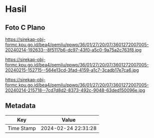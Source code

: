 # Hasil

## Foto C Plano

https://sirekap-obj-formc.kpu.go.id/bea4/pemilu/ppwp/36/01/27/20/07/3601272007005-20240214-192633--8f5117b6-dc97-43f0-a5c0-9a75a2c763f8.jpg

https://sirekap-obj-formc.kpu.go.id/bea4/pemilu/ppwp/36/01/27/20/07/3601272007005-20240215-152715--564e13cd-3fad-4159-a1c7-3cadb17e7ca6.jpg

https://sirekap-obj-formc.kpu.go.id/bea4/pemilu/ppwp/36/01/27/20/07/3601272007005-20240214-215718--7cd7d8d2-8373-492c-9048-63ded150096e.jpg


## Metadata

| Key        | Value               |
| ---------- | ------------------- |
| Time Stamp | 2024-02-24 22:31:28 |



